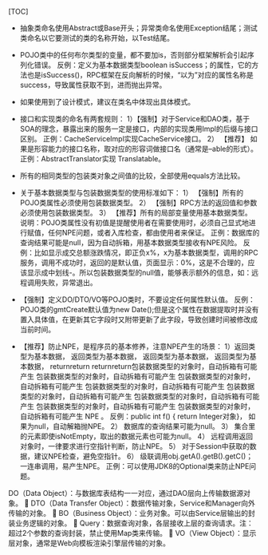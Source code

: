 [TOC]

* 抽象类命名使用Abstract或Base开头；异常类命名使用Exception结尾；测试类命名以它要测试的类的名称开始，以Test结尾。
* POJO类中的任何布尔类型的变量，都不要加is，否则部分框架解析会引起序列化错误。 
  反例：定义为基本数据类型boolean isSuccess；的属性，它的方法也是isSuccess()，RPC框架在反向解析的时候，“以为”对应的属性名称是success，导致属性获取不到，进而抛出异常。
* 如果使用到了设计模式，建议在类名中体现出具体模式。
* 接口和实现类的命名有两套规则： 1）【强制】对于Service和DAO类，基于SOA的理念，暴露出来的服务一定是接口，内部的实现类用Impl的后缀与接口区别。 正例：CacheServiceImpl实现CacheService接口。 2） 【推荐】 如果是形容能力的接口名称，取对应的形容词做接口名（通常是–able的形式）。 正例：AbstractTranslator实现 Translatable。


* 所有的相同类型的包装类对象之间值的比较，全部使用equals方法比较。
* 关于基本数据类型与包装数据类型的使用标准如下： 1） 【强制】所有的POJO类属性必须使用包装数据类型。 2） 【强制】RPC方法的返回值和参数必须使用包装数据类型。 3） 【推荐】所有的局部变量使用基本数据类型。 说明：POJO类属性没有初值是提醒使用者在需要使用时，必须自己显式地进行赋值，任何NPE问题，或者入库检查，都由使用者来保证。 正例：数据库的查询结果可能是null，因为自动拆箱，用基本数据类型接收有NPE风险。 反例：比如显示成交总额涨跌情况，即正负x%，x为基本数据类型，调用的RPC服务，调用不成功时，返回的是默认值，页面显示：0%，这是不合理的，应该显示成中划线-。所以包装数据类型的null值，能够表示额外的信息，如：远程调用失败，异常退出。
* 【强制】定义DO/DTO/VO等POJO类时，不要设定任何属性默认值。 反例：POJO类的gmtCreate默认值为new Date();但是这个属性在数据提取时并没有置入具体值，在更新其它字段时又附带更新了此字段，导致创建时间被修改成当前时间。

* 【推荐】防止NPE，是程序员的基本修养，注意NPE产生的场景： 1）返回类型为基本数据， 返回类型为基本数据， 返回类型为基本数据， 返回类型为基本数据， returnreturn returnreturn包装数据类型的对象时，自动拆箱有可能产生 包装数据类型的对象时，自动拆箱有可能产生 包装数据类型的对象时，自动拆箱有可能产生 包装数据类型的对象时，自动拆箱有可能产生 包装数据类型的对象时，自动拆箱有可能产生 包装数据类型的对象时，自动拆箱有可能产生 包装数据类型的对象时，自动拆箱有可能产生 包装数据类型的对象时，自动拆箱有可能产生 NPE 。 反例：public int f() { return Integer对象}， 如果为null，自动解箱抛NPE。 2） 数据库的查询结果可能为null。 3） 集合里的元素即使isNotEmpty，取出的数据元素也可能为null。 4） 远程调用返回对象时，一律要求进行空指针判断，防止NPE。 5） 对于Session中获取的数据，建议NPE检查，避免空指针。 6） 级联调用obj.getA().getB().getC()；一连串调用，易产生NPE。
正例：可以使用JDK8的Optional类来防止NPE问题。


DO（Data Object）：与数据库表结构一一对应，通过DAO层向上传输数据源对象。
 DTO（Data Transfer Object）：数据传输对象，Service和Manager向外传输的对象。
 BO（Business Object）：业务对象。可以由Service层输出的封装业务逻辑的对象。
 Query：数据查询对象，各层接收上层的查询请求。注：超过2个参数的查询封装，禁止使用Map类来传输。
 VO（View Object）：显示层对象，通常是Web向模板渲染引擎层传输的对象。
